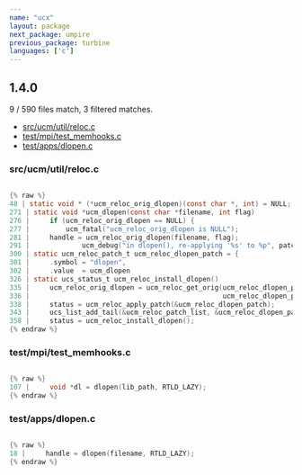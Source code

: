 ```yaml
---
name: "ucx"
layout: package
next_package: umpire
previous_package: turbine
languages: ['c']
---
```

## 1.4.0
9 / 590 files match, 3 filtered matches.

 - [src/ucm/util/reloc.c](#srcucmutilrelocc)
 - [test/mpi/test_memhooks.c](#testmpitest_memhooksc)
 - [test/apps/dlopen.c](#testappsdlopenc)

### src/ucm/util/reloc.c

```c

{% raw %}
48 | static void * (*ucm_reloc_orig_dlopen)(const char *, int) = NULL;
271 | static void *ucm_dlopen(const char *filename, int flag)
276 |     if (ucm_reloc_orig_dlopen == NULL) {
277 |         ucm_fatal("ucm_reloc_orig_dlopen is NULL");
281 |     handle = ucm_reloc_orig_dlopen(filename, flag);
291 |             ucm_debug("in dlopen(), re-applying '%s' to %p", patch->symbol,
300 | static ucm_reloc_patch_t ucm_reloc_dlopen_patch = {
301 |     .symbol = "dlopen",
302 |     .value  = ucm_dlopen
326 | static ucs_status_t ucm_reloc_install_dlopen()
335 |     ucm_reloc_orig_dlopen = ucm_reloc_get_orig(ucm_reloc_dlopen_patch.symbol,
336 |                                                ucm_reloc_dlopen_patch.value);
338 |     status = ucm_reloc_apply_patch(&ucm_reloc_dlopen_patch);
343 |     ucs_list_add_tail(&ucm_reloc_patch_list, &ucm_reloc_dlopen_patch.list);
358 |     status = ucm_reloc_install_dlopen();
{% endraw %}

```
### test/mpi/test_memhooks.c

```c

{% raw %}
107 |     void *dl = dlopen(lib_path, RTLD_LAZY);
{% endraw %}

```
### test/apps/dlopen.c

```c

{% raw %}
18 |     handle = dlopen(filename, RTLD_LAZY);
{% endraw %}

```